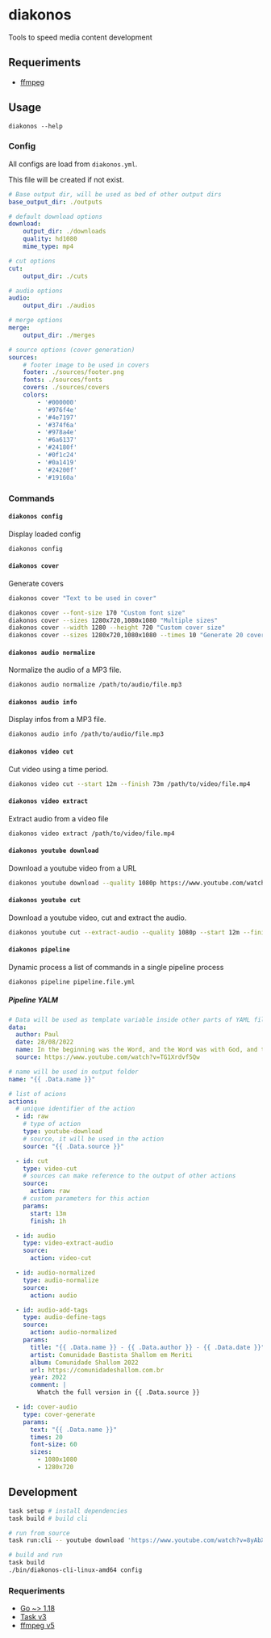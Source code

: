 # diakonos

Tools to speed media content development

## Requeriments

- [ffmpeg](https://ffmpeg.org/download.html)

## Usage

```
diakonos --help
```

### Config 

All configs are load from `diakonos.yml`. 

This file will be created if not exist.



```yaml
# Base output dir, will be used as bed of other output dirs
base_output_dir: ./outputs

# default download options
download:
    output_dir: ./downloads
    quality: hd1080
    mime_type: mp4

# cut options
cut:
    output_dir: ./cuts

# audio options
audio:
    output_dir: ./audios

# merge options
merge:
    output_dir: ./merges

# source options (cover generation)
sources:
    # footer image to be used in covers
    footer: ./sources/footer.png
    fonts: ./sources/fonts
    covers: ./sources/covers
    colors:
        - '#000000'
        - '#976f4e'
        - '#4e7197'
        - '#374f6a'
        - '#978a4e'
        - '#6a6137'
        - '#24180f'
        - '#0f1c24'
        - '#0a1419'
        - '#24200f'
        - '#19160a'
```

### Commands

#### `diakonos config`

Display loaded config

```sh
diakonos config
``` 

#### `diakonos cover`

Generate covers

```sh
diakonos cover "Text to be used in cover"
``` 

```sh
diakonos cover --font-size 170 "Custom font size"
diakonos cover --sizes 1280x720,1080x1080 "Multiple sizes"
diakonos cover --width 1280 --height 720 "Custom cover size"
diakonos cover --sizes 1280x720,1080x1080 --times 10 "Generate 20 covers"
``` 

#### `diakonos audio normalize`

Normalize the audio of a MP3 file.

```sh
diakonos audio normalize /path/to/audio/file.mp3
``` 

#### `diakonos audio info`

Display infos from a MP3 file.

```sh
diakonos audio info /path/to/audio/file.mp3
``` 

#### `diakonos video cut`

Cut video using a time period.

```sh
diakonos video cut --start 12m --finish 73m /path/to/video/file.mp4
``` 

#### `diakonos video extract`

Extract audio from a video file

```sh
diakonos video extract /path/to/video/file.mp4
``` 

#### `diakonos youtube download`

Download a youtube video from a URL

```sh
diakonos youtube download --quality 1080p https://www.youtube.com/watch?v=gs2dr7jzX-M
```

#### `diakonos youtube cut`

Download a youtube video, cut and extract the audio.

```sh
diakonos youtube cut --extract-audio --quality 1080p --start 12m --finish 73m  https://www.youtube.com/watch?v=gs2dr7jzX-M
``` 

#### `diakonos pipeline`

Dynamic process a list of commands in a single pipeline process

```sh
diakonos pipeline pipeline.file.yml
```

##### Pipeline YALM

```yaml
# Data will be used as template variable inside other parts of YAML file.
data:
  author: Paul
  date: 28/08/2022
  name: In the beginning was the Word, and the Word was with God, and the Word was God.
  source: https://www.youtube.com/watch?v=TG1Xrdvf5Qw

# name will be used in output folder
name: "{{ .Data.name }}"

# list of acions
actions:
  # unique identifier of the action
  - id: raw
    # type of action
    type: youtube-download
    # source, it will be used in the action
    source: "{{ .Data.source }}"

  - id: cut
    type: video-cut
    # sources can make reference to the output of other actions
    source:
      action: raw
    # custom parameters for this action
    params:
      start: 13m
      finish: 1h

  - id: audio
    type: video-extract-audio
    source:
      action: video-cut

  - id: audio-normalized
    type: audio-normalize
    source:
      action: audio

  - id: audio-add-tags
    type: audio-define-tags
    source:
      action: audio-normalized
    params:
      title: "{{ .Data.name }} - {{ .Data.author }} - {{ .Data.date }}"
      artist: Comunidade Bastista Shallom em Meriti
      album: Comunidade Shallom 2022
      url: https://comunidadeshallom.com.br
      year: 2022
      comment: |
        Whatch the full version in {{ .Data.source }}

  - id: cover-audio
    type: cover-generate
    params:
      text: "{{ .Data.name }}"
      times: 20
      font-size: 60
      sizes:
        - 1080x1080
        - 1280x720

```

## Development

```sh
task setup # install dependencies
task build # build cli
```

```sh
# run from source
task run:cli -- youtube download 'https://www.youtube.com/watch?v=8yAbX8W3Caw'

# build and run
task build
./bin/diakonos-cli-linux-amd64 config
```

### Requeriments

- [Go ~> 1.18](https://go.dev/dl/)
- [Task v3](https://taskfile.dev/)
- [ffmpeg v5](https://ffmpeg.org/)
